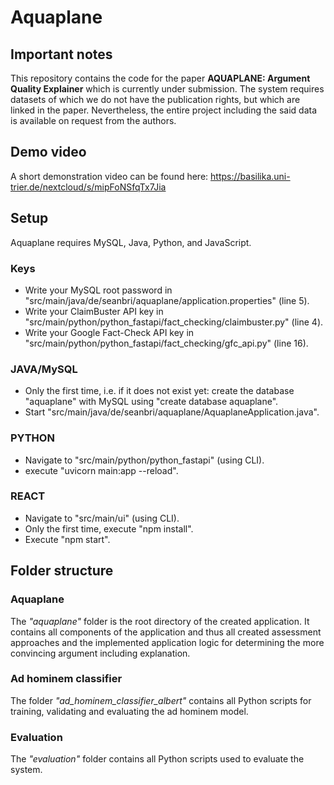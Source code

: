 # Aquaplane

## Important notes
This repository contains the code for the paper **AQUAPLANE: Argument Quality Explainer** which is currently under submission.
The system requires datasets of which we do not have the publication rights, but which are linked in the paper.
Nevertheless, the entire project including the said data is available on request from the authors.

## Demo video
A short demonstration video can be found here:
https://basilika.uni-trier.de/nextcloud/s/mipFoNSfqTx7Jia

## Setup
Aquaplane requires MySQL, Java, Python, and JavaScript.

### Keys
- Write your MySQL root password in "src/main/java/de/seanbri/aquaplane/application.properties" (line 5).
- Write your ClaimBuster API key in "src/main/python/python_fastapi/fact_checking/claimbuster.py" (line 4).
- Write your Google Fact-Check API key in "src/main/python/python_fastapi/fact_checking/gfc_api.py" (line 16).

### JAVA/MySQL
- Only the first time, i.e. if it does not exist yet: create the database "aquaplane" with MySQL using "create database aquaplane".
- Start "src/main/java/de/seanbri/aquaplane/AquaplaneApplication.java".

### PYTHON
- Navigate to "src/main/python/python_fastapi" (using CLI).
- execute "uvicorn main:app --reload".

### REACT
- Navigate to "src/main/ui" (using CLI).
- Only the first time, execute "npm install".
- Execute "npm start".


## Folder structure

### Aquaplane
The *"aquaplane"* folder is the root directory of the created application. It contains all components of the application and thus all created assessment approaches and the implemented application logic for determining the more convincing argument including explanation.

### Ad hominem classifier
The folder *"ad_hominem_classifier_albert"* contains all Python scripts for training, validating and evaluating the ad hominem model.

### Evaluation
The *"evaluation"* folder contains all Python scripts used to evaluate the system.
